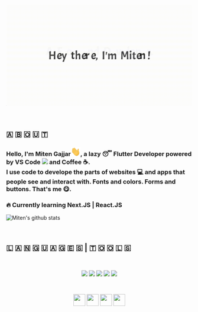 <p align="center">
    <img src="https://github.com/GajjarMiten/GajjarMiten/blob/master/intro.gif" >
    </img>
</p>

<br>

<h2>🇦 🇧 🇴 🇺 🇹</h2>

<p>
    <h3>Hello, I'm Miten Gajjar<img src="https://github.com/GajjarMiten/GajjarMiten/blob/master/Hi.gif" width="26px">, a lazy 😴 Flutter Developer powered by VS Code
        <img src="https://i.giphy.com/media/IdyAQJVN2kVPNUrojM/200.webp" width=20>
        and Coffee ☕️.<br>
        I use code to develope the parts of websites 💻 and apps that people see and interact with. Fonts and colors. Forms and buttons. That's me 😋.
    </h3>
</p>

 <h3>
    🔥 Currently learning Next.JS | React.JS
 </h3>

 ![Miten's github stats](https://github-readme-stats.anuraghazra1.vercel.app/api?username=GajjarMiten&show_icons=true&hide_border=true)


<br>

<h2> 🇱 🇦 🇳 🇬 🇺 🇦 🇬 🇪 🇸 | 🇹 🇴 🇴 🇱 🇸 </h2>

<br>

 <p align="center">
    <img src="https://i.giphy.com/media/LMt9638dO8dftAjtco/200.webp" width="100">
    <img src="https://media3.giphy.com/media/kdFc8fubgS31b8DsVu/giphy.webp" width="100">
    <img src="https://i.giphy.com/media/KzJkzjggfGN5Py6nkT/200.webp" width="100">
    <img src="https://i.giphy.com/media/IdyAQJVN2kVPNUrojM/200.webp" width="100">
    <img src="https://media.giphy.com/media/Ri2TUcKlaOcaDBxFpY/giphy.gif" width="100">
</p>

<br>

<p align="middle"><a href="https://twitter.com/GajjarMiten"><img src="https://i.ibb.co/kmgQVyW/twitter.png" width="32px" height="32px"></a>  <a href="https://github.com/GajjarMiten"><img src="https://cdn.iconscout.com/icon/free/png-256/github-108-438008.png" width="32px" height="32px"></a> <a href="https://www.facebook.com/miten.gajjar.9"><img src="https://i.ibb.co/zmYNW4p/facebook.png" width="32px" height="32px"></a> <a href="https://www.linkedin.com/in/mitengajjar/"><img src="https://i.ibb.co/Kx2GSrT/linkedin.png" width="32px" height="32px"></a> </p>
